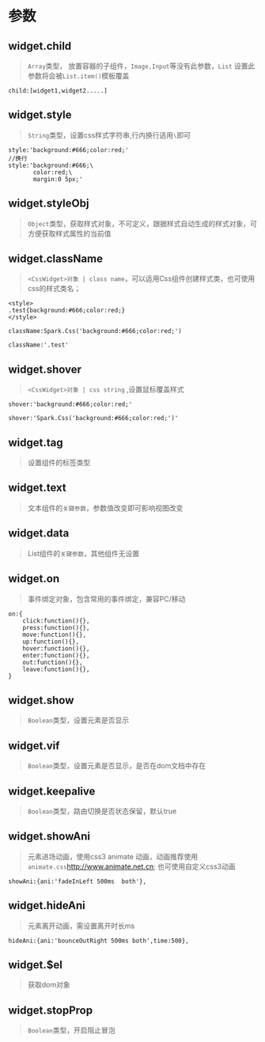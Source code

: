 # 参数
## widget.child
> `Array`类型， 放置容器的子组件，`Image,Input`等没有此参数，`List` 设置此参数将会被`List.item()`模板覆盖
```
child:[widget1,widget2.....]
```
## widget.style
> `String`类型，设置css样式字符串,行内换行适用`\`即可
```
style:'background:#666;color:red;'
//换行
style:'background:#666;\
       color:red;\
       margin:0 5px;'
```
## widget.styleObj
>  `Object`类型，获取样式对象，不可定义，跟据样式自动生成的样式对象，可方便获取样式属性的当前值

## widget.className
> `<CssWidget>对象 | class name`，可以适用Css组件创建样式类，也可使用css的样式类名；

```
<style>
.test{background:#666;color:red;}
</style>

className:Spark.Css('background:#666;color:red;')

className:'.test'

```

## widget.shover
> `<CssWidget>对象 | css string` ,设置鼠标覆盖样式
```
shover:'background:#666;color:red;'

shover:'Spark.Css('background:#666;color:red;')'
```

## widget.tag
> 设置组件的标签类型

## widget.text
> 文本组件的`关键参数`，参数值改变即可影响视图改变


## widget.data
> List组件的`关键参数`，其他组件无设置

## widget.on

> 事件绑定对象，包含常用的事件绑定，兼容PC/移动
```
on:{
	click:function(){},
	press:function(){},
	move:function(){},
	up:function(){},
	hover:function(){},
	enter:function(){},
	out:function(){},
	leave:function(){},
}
```

## widget.show
> `Boolean`类型，设置元素是否显示

## widget.vif
> `Boolean`类型，设置元素是否显示，是否在dom文档中存在

## widget.keepalive
> `Boolean`类型，路由切换是否状态保留，默认true


## widget.showAni
> 元素进场动画，使用css3 animate 动画，动画推荐使用 `animate.css`http://www.animate.net.cn;
> 也可使用自定义css3动画

```
showAni:{ani:'fadeInLeft 500ms  both'},

```
## widget.hideAni
> 元素离开动画，需设置离开时长ms
```
hideAni:{ani:'bounceOutRight 500ms both',time:500},

```
## widget.$el
> 获取dom对象

## widget.stopProp
> `Boolean`类型，开启阻止冒泡


